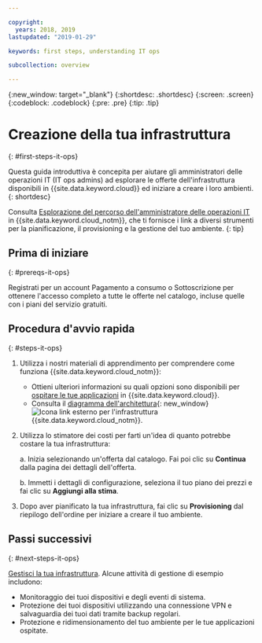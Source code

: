```yaml
---

copyright:
  years: 2018, 2019
lastupdated: "2019-01-29"

keywords: first steps, understanding IT ops

subcollection: overview

---
```


{:new_window: target="_blank"}
{:shortdesc: .shortdesc}
{:screen: .screen}
{:codeblock: .codeblock}
{:pre: .pre}
{:tip: .tip}

# Creazione della tua infrastruttura
{: #first-steps-it-ops}

Questa guida introduttiva è concepita per aiutare gli amministratori delle operazioni IT (IT ops admins) ad esplorare le offerte dell'infrastruttura disponibili in {{site.data.keyword.cloud}} ed iniziare a creare i loro ambienti.
{: shortdesc}

Consulta [Esplorazione del percorso dell'amministratore delle operazioni IT](/docs/overview?topic=overview-it-ops) in {{site.data.keyword.cloud_notm}}, che ti fornisce i link a diversi strumenti per la pianificazione, il provisioning e la gestione del tuo ambiente.
{: tip}

## Prima di iniziare
{: #prereqs-it-ops}

Registrati per un account Pagamento a consumo o Sottoscrizione per ottenere l'accesso completo a tutte le offerte nel catalogo, incluse quelle con i piani del servizio gratuiti. 

## Procedura d'avvio rapida
{: #steps-it-ops}

1. Utilizza i nostri materiali di apprendimento per comprendere come funziona {{site.data.keyword.cloud_notm}}:
    * Ottieni ulteriori informazioni su quali opzioni sono disponibili per [ospitare le tue applicazioni](/docs/overview?topic=overview-whatis-platform#choose-compute) in {{site.data.keyword.cloud}}.
    * Consulta il [diagramma dell'architettura](https://www.ibm.com/cloud/garage/architectures/infrastructure){: new_window} ![Icona link esterno](../icons/launch-glyph.svg) per l'infrastruttura {{site.data.keyword.cloud_notm}}. 
2. Utilizza lo stimatore dei costi per farti un'idea di quanto potrebbe costare la tua infrastruttura:

    a. Inizia selezionando un'offerta dal catalogo. Fai poi clic su **Continua** dalla pagina dei dettagli dell'offerta.
    
    b. Immetti i dettagli di configurazione, seleziona il tuo piano dei prezzi e fai clic su **Aggiungi alla stima**. 
3. Dopo aver pianificato la tua infrastruttura, fai clic su **Provisioning** dal riepilogo dell'ordine per iniziare a creare il tuo ambiente. 

## Passi successivi
{: #next-steps-it-ops}

[Gestisci la tua infrastruttura](/docs/overview?topic=overview-it-ops). Alcune attività di gestione di esempio includono: 

  * Monitoraggio dei tuoi dispositivi e degli eventi di sistema.
  * Protezione dei tuoi dispositivi utilizzando una connessione VPN e salvaguardia dei tuoi dati tramite backup regolari. 
  * Protezione e ridimensionamento del tuo ambiente per le tue applicazioni ospitate. 

